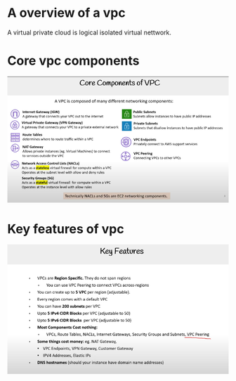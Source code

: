 # A overview of a vpc

A virtual private cloud is logical isolated virtual nettwork.

# Core vpc components

![alt text](image.png)

 # Key features of vpc

![alt text](image-1.png)

